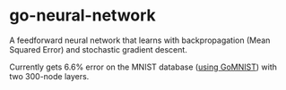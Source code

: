 # go-neural-network

A feedforward neural network that learns with backpropagation (Mean Squared Error) and stochastic gradient descent.

Currently gets 6.6% error on the MNIST database ([using GoMNIST](https://github.com/petar/GoMNIST)) with two 300-node layers.
